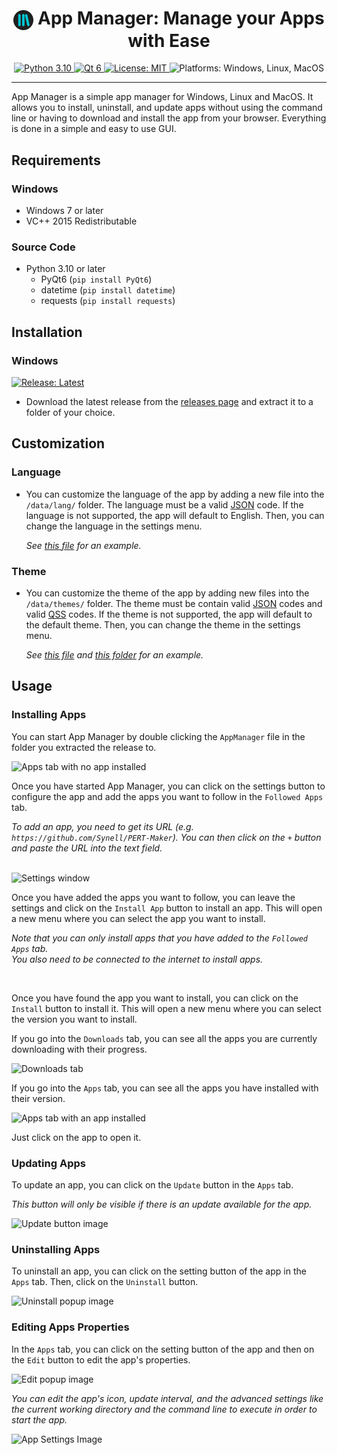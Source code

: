 <h1 align="center"><img src="./data/icons/AppManager.svg" width="32" align="center" /> App Manager: Manage your Apps with Ease</h1>
<p align="center">
  <a href="https://www.python.org/downloads/">
    <img alt="Python 3.10" src="https://img.shields.io/badge/Python-3.10-blue" />
  </a>
  <a href="https://www.qt.io/">
    <img alt="Qt 6" src="https://img.shields.io/badge/Qt-6.2.3-brightgreen" />
  </a>
  <a href="https://github.com/Synell/AppManager/blob/master/LICENSE">
    <img alt="License: MIT" src="https://img.shields.io/badge/License-MIT-green" target="_blank" />
  </a>
  <img alt="Platforms: Windows, Linux, MacOS" src="https://img.shields.io/badge/Platforms-Windows%20|%20Linux%20|%20MacOS-yellow" />
</p>

----------------------------------------------------------------------

App Manager is a simple app manager for Windows, Linux and MacOS. It allows you to install, uninstall, and update apps without using the command line or having to download and install the app from your browser. Everything is done in a simple and easy to use GUI.


## Requirements

### Windows

- Windows 7 or later
- VC++ 2015 Redistributable


### Source Code
- Python 3.10 or later
  - PyQt6 (`pip install PyQt6`)
  - datetime (`pip install datetime`)
  - requests (`pip install requests`)


## Installation

### Windows

<a href="https://github.com/Synell/AppManager/releases/latest">
  <img alt="Release: Latest" src="https://img.shields.io/badge/Release-Latest-00B4BE?style=for-the-badge" target="_blank" />
</a>

- Download the latest release from the [releases page](https://github.com/Synell/AppManager/releases) and extract it to a folder of your choice.


## Customization

### Language

- You can customize the language of the app by adding a new file into the `/data/lang/` folder. The language must be a valid [JSON](https://en.wikipedia.org/wiki/JavaScript_Object_Notation) code. If the language is not supported, the app will default to English. Then, you can change the language in the settings menu.

  *See [this file](https://github.com/Synell/AppManager/blob/main/data/lang/english.json) for an example.*

### Theme

- You can customize the theme of the app by adding new files into the `/data/themes/` folder. The theme must be contain valid [JSON](https://en.wikipedia.org/wiki/JavaScript_Object_Notation) codes and valid [QSS](https://doc.qt.io/qt-6/stylesheet-reference.html) codes. If the theme is not supported, the app will default to the default theme. Then, you can change the theme in the settings menu.

  *See [this file](https://github.com/Synell/AppManager/blob/main/data/themes/neutron.json) and [this folder](https://github.com/Synell/AppManager/tree/main/data/themes/neutron) for an example.*


## Usage

### Installing Apps

You can start App Manager by double clicking the `AppManager` file in the folder you extracted the release to.

<img alt="Apps tab with no app installed" src="https://lh3.googleusercontent.com/drive-viewer/AJc5JmTz96GiViWHxBzCpqYHfEpsh8HtYUVBmzSmse6mOAfFx5K5Y8fSnPU7DabnOf7dO8MSnF6VzRs" />

Once you have started App Manager, you can click on the settings button to configure the app and add the apps you want to follow in the `Followed Apps` tab.

*To add an app, you need to get its URL (e.g. `https://github.com/Synell/PERT-Maker`). You can then click on the `+` button and paste the URL into the text field.*

<br/>

<img alt="Settings window" src="https://lh3.googleusercontent.com/drive-viewer/AJc5JmSTIUKvqwigHVZJru8jTn2hY6I7SgC1WW-KqW19keAnM5ARzXmlxTZsZAOheqTIfw-KXM5rIPw" />

Once you have added the apps you want to follow, you can leave the settings and click on the `Install App` button to install an app. This will open a new menu where you can select the app you want to install.

*Note that you can only install apps that you have added to the `Followed Apps` tab.<br/>You also need to be connected to the internet to install apps.*

<br/>

Once you have found the app you want to install, you can click on the `Install` button to install it. This will open a new menu where you can select the version you want to install.

If you go into the `Downloads` tab, you can see all the apps you are currently downloading with their progress.

<img alt="Downloads tab" src="https://lh3.googleusercontent.com/drive-viewer/AJc5JmTISo22y5dMUTbVMVWoB28qGeHUcaX2jRPMJ9i9OTWH1Qtu2xX2NN6WrCWw2HMjNx9ESThIJEQ" />

<br/>

If you go into the `Apps` tab, you can see all the apps you have installed with their version.

<img alt="Apps tab with an app installed" src="https://lh3.googleusercontent.com/drive-viewer/AJc5JmTvmvn-hbHXEF07JGruvlaldVcbPwbXgI0YxL6mJsriFtXXspU-XAnvtIcz1-4L1KnSaGeLS8E" />

Just click on the app to open it.


### Updating Apps

To update an app, you can click on the `Update` button in the `Apps` tab.

*This button will only be visible if there is an update available for the app.*

<img alt="Update button image" src="https://lh3.googleusercontent.com/drive-viewer/AJc5JmQJwaJ66AYKfmjmM3Gd1qQ_oBMyDM-Oslw-YJGEpqsFloBp3n3NqHqAPr0JwBzDxBmCHZwR8PU" />


### Uninstalling Apps

To uninstall an app, you can click on the setting button of the app in the `Apps` tab. Then, click on the `Uninstall` button.

<img alt="Uninstall popup image" src="https://lh3.googleusercontent.com/drive-viewer/AJc5JmSruwZQjWIXx-iiLMjc-RIONywmPyx7KUzQlCSyQBIjS4nlD20mRuVs9-xT65aGisX295CgXwQ" />


### Editing Apps Properties

In the `Apps` tab, you can click on the setting button of the app and then on the `Edit` button to edit the app's properties.

<img alt="Edit popup image" src="https://lh3.googleusercontent.com/drive-viewer/AJc5JmTFTxgxsOrFlhiF0K9XUDineDC64Ak7xAOt_p7GKttDk95Ou6P0QHH3sPMDXg6xCHISoV0OPMw" />

*You can edit the app's icon, update interval, and the advanced settings like the current working directory and the command line to execute in order to start the app.*

<img alt="App Settings Image" src="https://lh3.googleusercontent.com/drive-viewer/AJc5JmSI34NeTVsxA21P4a_BEeeH7myqndmKyUwICvSOOsjY12vZBVniPkvYKUJX9b7JYbb2NXHATbU" />
